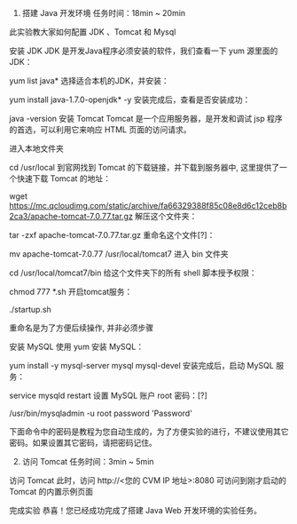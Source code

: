1. 搭建 Java 开发环境
任务时间：18min ~ 20min

此实验教大家如何配置 JDK 、Tomcat 和 Mysql

安装 JDK
JDK 是开发Java程序必须安装的软件，我们查看一下 yum 源里面的 JDK：

yum list java*
选择适合本机的JDK，并安装：

yum install java-1.7.0-openjdk* -y
安装完成后，查看是否安装成功：

java -version
安装 Tomcat
Tomcat 是一个应用服务器，是开发和调试 jsp 程序的首选，可以利用它来响应 HTML 页面的访问请求。

进入本地文件夹

cd /usr/local
到官网找到 Tomcat 的下载链接，并下载到服务器中, 这里提供了一个快速下载 Tomcat 的地址：

wget https://mc.qcloudimg.com/static/archive/fa66329388f85c08e8d6c12ceb8b2ca3/apache-tomcat-7.0.77.tar.gz
解压这个文件夹：

tar -zxf apache-tomcat-7.0.77.tar.gz
重命名这个文件[?]：

mv apache-tomcat-7.0.77 /usr/local/tomcat7
进入 bin 文件夹

cd /usr/local/tomcat7/bin
给这个文件夹下的所有 shell 脚本授予权限：

chmod 777 *.sh
开启tomcat服务：

./startup.sh

重命名是为了方便后续操作, 并非必须步骤

安装 MySQL
使用 yum 安装 MySQL：

yum install -y mysql-server mysql mysql-devel
安装完成后，启动 MySQL 服务：

service mysqld restart
设置 MySQL 账户 root 密码：[?]

/usr/bin/mysqladmin -u root password 'Password'

下面命令中的密码是教程为您自动生成的，为了方便实验的进行，不建议使用其它密码。如果设置其它密码，请把密码记住。

2. 访问 Tomcat
任务时间：3min ~ 5min

访问 Tomcat
此时，访问 http://<您的 CVM IP 地址>:8080 可访问到刚才启动的 Tomcat 的内置示例页面

完成实验
恭喜！您已经成功完成了搭建 Java Web 开发环境的实验任务。
